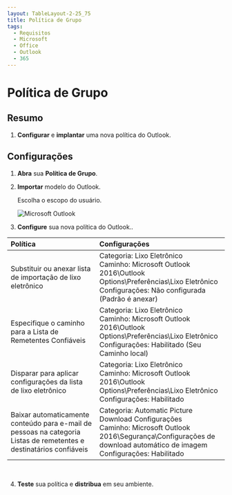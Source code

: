 ```yaml
---
layout: TableLayout-2-25_75
title: Política de Grupo
tags:
  - Requisitos
  - Microsoft
  - Office
  - Outlook
  - 365
---
```

# Política de Grupo

## Resumo

1. **Configurar** e **implantar** uma nova política do Outlook.

## Configurações

1. **Abra** sua **Política de Grupo**.

2. **Importar** modelo do Outlook.

   Escolha o escopo do usuário.

   ![Microsoft Outlook](https://cdn.phishx.io/phishx-docs/images/phishx_settings_docs_gpo_safe_senders_list_01.jpg)

3. **Configure** sua nova política do Outlook..

| Política | Configurações |
| :--- | :--- |
| Substituir ou anexar lista de importação de lixo eletrônico | Categoria: Lixo Eletrônico<br>Caminho: Microsoft Outlook 2016\Outlook Options\Preferências\Lixo Eletrônico<br>Configurações: Não configurada (Padrão é anexar) |
| Especifique o caminho para a Lista de Remetentes Confiáveis  | Categoria: Lixo Eletrônico<br>Caminho: Microsoft Outlook 2016\Outlook Options\Preferências\Lixo Eletrônico<br>Configurações: Habilitado (Seu Caminho local) |
| Disparar para aplicar configurações da lista de lixo eletrônico | Categoria: Lixo Eletrônico<br>Caminho: Microsoft Outlook 2016\Outlook Options\Preferências\Lixo Eletrônico<br>Configurações: Habilitado |
| Baixar automaticamente conteúdo para e-mail de pessoas na categoria Listas de remetentes e destinatários confiáveis | Categoria: Automatic Picture Download Configurações<br>Caminho: Microsoft Outlook 2016\Segurança\Configurações de download automático de imagem<br>Configurações: Habilitado |
<br>

4. **Teste** sua política e **distribua** em seu ambiente.

